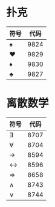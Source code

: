 # 扑克

| 符号  | 代码   |
| --- | ---- |
| ♠   | 9824 |
| ♥   | 9829 |
| ♦   | 9830 |
| ♣   | 9827 |

# 离散数学

| 符号  | 代码   |
| --- | ---- |
| ∃   | 8707 |
| ∀   | 8704 |
| →   | 8594 |
| ↔   | 8596 |
| ⇒   | 8658 |
| ∧   | 8743 |
| ∨   | 8744 |